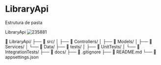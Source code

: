 # LibraryApi


Estrutura de pasta

LibraryApi
![235881](https://github.com/user-attachments/assets/b78aedbf-beb7-445c-aaa2-e52d73a46dca)


📁 LibraryApi/
├── 📁 src/
│   ├── 📁 Controllers/
│   ├── 📁 Models/
│   ├── 📁 Services/
│   └── 📁 Data/
├── 📁 tests/
│   ├── 📁 UnitTests/
│   └── 📁 IntegrationTests/
├── 📁 docs/
├── 📄 .gitignore
├── 📄 README.md
└── 📄 appsettings.json
